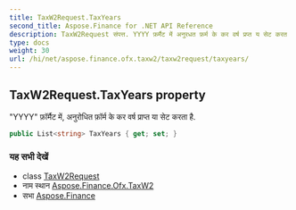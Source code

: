 ```yaml
---
title: TaxW2Request.TaxYears
second_title: Aspose.Finance for .NET API Reference
description: TaxW2Request संपत्त. YYYY फ़र्मैट में अनुरधत फ़र्म के कर वर्ष प्रप्त य सेट करत है.
type: docs
weight: 30
url: /hi/net/aspose.finance.ofx.taxw2/taxw2request/taxyears/
---
```

## TaxW2Request.TaxYears property

"YYYY" फ़ॉर्मैट में, अनुरोधित फ़ॉर्म के कर वर्ष प्राप्त या सेट करता है.

```csharp
public List<string> TaxYears { get; set; }
```

### यह सभी देखें

* class [TaxW2Request](../)
* नाम स्थान [Aspose.Finance.Ofx.TaxW2](../../taxw2request/)
* सभा [Aspose.Finance](../../../)


